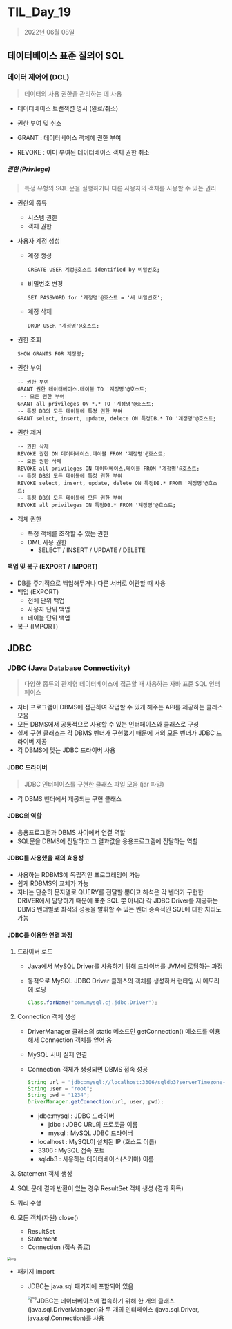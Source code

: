 # TIL_Day_19

> 2022년 06월 08일

## 데이터베이스 표준 질의어 SQL

### 데이터 제어어 (DCL)

> 데이터의 사용 권한을 관리하는 데 사용

- 데이터베이스 트랜잭션 명시 (완료/취소)
- 권한 부여 및 취소
- GRANT : 데이터베이스 객체에 권한 부여

- REVOKE : 이미 부여된 데이터베이스 객체 권한 취소

##### 권한 (Privilege)

> 특정 유형의 SQL 문을 실행하거나 다른 사용자의 객체를 사용할 수 있는 권리

- 권한의 종류

  - 시스템 권한
  - 객체 권한

- 사용자 계정 생성

  - 계정 생성

    ```mysql
    CREATE USER 계정@호스트 identified by 비밀번호;

  - 비밀번호 변경

    ```mysql
    SET PASSWORD for '계정명'@호스트 = '새 비밀번호';

  - 계정 삭제

    ```mysql
    DROP USER '계정명'@호스트;

- 권한 조회

  ```mysql
  SHOW GRANTS FOR 계정명;

- 권한 부여 

  ```mysql
  -- 권한 부여
  GRANT 권한 데이터베이스.테이블 TO '계정명'@호스트;
   -- 모든 권한 부여
  GRANT all privileges ON *.* TO '계정명'@호스트;
  -- 특정 DB의 모든 테이블에 특정 권한 부여
  GRANT select, insert, update, delete ON 특정DB.* TO '계정명'@호스트;

- 권한 제거

  ```mysql
  -- 권한 삭제
  REVOKE 권한 ON 데이터베이스.테이블 FROM '계정명'@호스트;
  -- 모든 권한 삭제
  REVOKE all privileges ON 데이터베이스.테이블 FROM '계정명'@호스트;
  -- 특정 DB의 모든 테이블에 특정 권한 부여
  REVOKE select, insert, update, delete ON 특정DB.* FROM '계정명'@호스트;
  -- 특정 DB의 모든 테이블에 모든 권한 부여
  REVOKE all privileges ON 특정DB.* FROM '계정명'@호스트;

- 객체 권한

  - 특정 객체를 조작할 수 있는 권한
  - DML 사용 권한
    - SELECT / INSERT / UPDATE / DELETE

#### 백업 및 복구 (EXPORT / IMPORT)

- DB를 주기적으로 백업해두거나 다른 서버로 이관할 때 사용
- 백업 (EXPORT)
  - 전체 단위 백업
  - 사용자 단위 백업
  - 테이블 단위 백업
- 복구 (IMPORT)

## JDBC

### JDBC (Java Database Connectivity)

> 다양한 종류의 관계형 데이터베이스에 접근할 때 사용하는 자바 표쥰 SQL 인터페이스

- 자바 프로그램이 DBMS에 접근하여 작업할 수 있게 해주는 API를 제공하는 클래스 모음
- 모든 DBMS에서 공통적으로 사용할 수 있는 인터페이스와 클래스로 구성
- 실제 구현 클래스는 각 DBMS 벤더가 구현했기 때문에 거의 모든 벤더가 JDBC 드라이버 제공
- 각 DBMS에 맞는 JDBC 드라이버 사용

#### JDBC 드라이버

> JDBC 인터페이스를 구현한 클래스 파일 모음 (jar 파일)

- 각 DBMS 벤더에서 제공되는 구현 클래스

#### JDBC의 역할

- 응용프로그램과 DBMS 사이에서 연결 역할
- SQL문을 DBMS에 전달하고 그 결과값을 응용프로그램에 전달하는 역할

#### JDBC를 사용했을 때의 효용성

- 사용하는 RDBMS에 독립적인 프로그래밍이 가능
- 쉽게 RDBMS의 교체가 가능
- 자바는 단순히 문자열로 QUERY를 전달할 뿐이고 해석은 각 벤더가 구현한 DRIVER에서 담당하기 때문에 표준 SQL 뿐 아니라 각 JDBC Driver를 제공하는 DBMS 벤더별로 최적의 성능을 발휘할 수 있는 벤더 종속적인 SQL에 대한 처리도 가능

#### JDBC를 이용한 연결 과정

1. 드라이버 로드

   - Java에서 MySQL Driver를 사용하기 위해 드라이버를 JVM에 로딩하는 과정

   - 동적으로 MySQL JDBC Driver 클래스의 객체를 생성하서 런타임 시 메모리에 로딩

     ```java
     Class.forName("com.mysql.cj.jdbc.Driver");
     ```

2. Connection 객체 생성

   - DriverManager 클래스의 static 메소드인 getConnection() 메소드를 이용해서 Connection 객체를 얻어 옴

   - MySQL 서버 실제 연결

   - Connection 객체가 생성되면 DBMS 접속 성공

     ```java
     String url = "jdbc:mysql://localhost:3306/sqldb3?serverTimezone-UTC";
     String user = "root";
     String pwd = "1234";
     DriverManager.getConnection(url, user, pwd);
     ```

     - jdbc:mysql : JDBC 드라이버
       - jdbc : JDBC URL의 프로토콜 이름
       - mysql : MySQL JDBC 드라이버
     - localhost : MySQL이 설치된 IP (호스트 이름)
     - 3306 : MySQL 접속 포트
     - sqldb3 : 사용하는 데이터베이스(스키마) 이름

3. Statement 객체 생성

4. SQL 문에 결과 반환이 있는 경우 ResultSet 객체 생성 (결과 획득)

5. 쿼리 수행

6. 모든 객체(자원) close()

   - ResultSet
   - Statement
   - Connection (접속 종료)

<img src="https://lh5.googleusercontent.com/urn6EnEAkXZzbXm1eaIb_qtlZLrx0PIXWIp63_GFR2JSsGiJvdoZH5N3hUGX5dMXqMDm7uJWYH7Xlk02u5zGP8Q4PO1bRk6NZvzI7FnzqeJHvhHx0CTBPf4bbjoxuSrXvP_9JEA" alt="img" style="zoom:50%;" />

- 패키지 import

  - JDBC는 java.sql 패키지에 포함되어 있음

    <img src="https://lh4.googleusercontent.com/smphu4kqakyKix4LvkfwZ4MWi1LOR0Nd-EELxo1KGojQTte2MsOJVdoo3b6iCwZN5_nuaFPzBHFXtc8_AzzGkbz2dp5hAznQujPOBQ6KRhpQMIXHrfWeSg6m3VwMg3cteQ052IE" alt="img" align='left' style="zoom:50%;" />

  - JDBC는 데이터베이스에 접속하기 위해 한 개의 클래스 (java.sql.DriverManager)와 두 개의 인터페이스 (java.sql.Driver, java.sql.Connection)를 사용